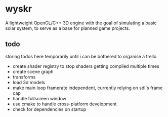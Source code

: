 #   wyskr

A lightweight OpenGL/C++ 3D engine with the goal of simulating a basic solar system, to serve as a base for planned game projects.

## todo

storing todos here temporarily until i can be bothered to organise a trello

*   create shader registry to stop shaders getting compiled multiple times
*   create scene graph
*   transforms
*   load 3d models
*   make main loop framerate independent, currently relying on sdl's frame cap
*   handle fullscreen window
*   use cmake to handle cross-platform development
*   check for dependencies on startup



